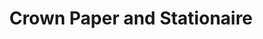 ---
title: "Crown Paper and Stationaire"
url: /cagayan-de-oro/crown-paper-and-stationaire/
shop: Bücher
---